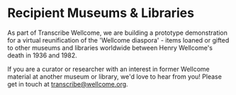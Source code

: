 # Recipient Museums & Libraries

As part of Transcribe Wellcome, we are building a prototype demonstration for a virtual reunification of the 'Wellcome diaspora' - items loaned or gifted to other museums and libraries worldwide between Henry Wellcome's death in 1936 and 1982. 

If you are a curator or researcher with an interest in former Wellcome material at another museum or library, we'd love to hear from you! Please get in touch at [transcribe@wellcome.org](mailto:%20transcribe@wellcome.org).

